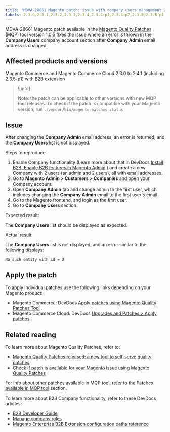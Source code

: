 ```yaml
---
title: "MDVA-28661 Magento patch: issue with company users management when changing admin email"
labels: 2.3.0,2.3.1,2.3.2,2.3.3,2.3.4,2.3.4-p1,2.3.4-p2,2.3.5,2.3.5-p1,2.3.5-p2,2.3.6,2.4.0,2.4.1,B2B,MQP 1.0.5,Magento Commerce,Magento Commerce Cloud,Magento Quality Patches,email,management,support tools,user
---
```


MDVA-28661 Magento patch available in the [Magento Quality Patches (MQP)](https://support.magento.com/hc/en-us/articles/360047139492) tool version 1.0.5 fixes the issue where an error is thrown in the **Company Users** company account section after **Company Admin** email address is changed.

## Affected products and versions

Magento Commerce and Magento Commerce Cloud 2.3.0 to 2.4.1 (including 2.3.5-p1) with B2B extension

>![info]
>
>Note: the patch can be applicable to other versions with new MQP tool releases. To check if the patch is compatible with your Magento version, run `./vendor/bin/magento-patches
    status` 

## Issue

After changing the **Company Admin** email address, an error is returned, and the **Company Users** list is not displayed.

 <span class="wysiwyg-underline">Steps to reproduce</span> 

1. Enable Company functionality (Learn more about that in DevDocs [Install B2B: Enable B2B features in Magento Admin](https://devdocs.magento.com/extensions/b2b/#enable-b2b-features-in-magento-admin) ) and create a new Company with 2 users (an admin and 2 users), all with email addresses.
1. Go to **Magento Admin > Customers > Companies** and open your Company account.
1. Open **Company Admin** tab and change admin to the first user, which includes changing the **Company Admin** email to the first user's email.
1. Go to the Magento frontend, and login as the first user.
1. Go to **Company Users** section.

 <span class="wysiwyg-underline">Expected result:</span> 

The **Company Users** list should be displayed as expected.

 <span class="wysiwyg-underline">Actual result:</span> 

The **Company Users** list is not displayed, and an error similar to the following displays:

```bash
No such entity with id = 2
```

## Apply the patch

To apply individual patches use the following links depending on your Magento product:

* Magento Commerce: DevDocs [Apply patches using Magento Quality Patches Tool](https://devdocs.magento.com/guides/v2.4/comp-mgr/patching/mqp.html) .
* Magento Commerce Cloud: DevDocs [Upgrades and Patches > Apply patches](https://devdocs.magento.com/cloud/project/project-patch.html) .

## Related reading

To learn more about Magento Quality Patches, refer to:

* [Magento Quality Patches released: a new tool to self-serve quality patches](https://support.magento.com/hc/en-us/articles/360047139492) 
* [Check if patch is available for your Magento issue using Magento Quality Patches](https://support.magento.com/hc/en-us/articles/360047125252) 

For info about other patches available in MQP tool, refer to the [Patches available in MQP tool](https://support.magento.com/hc/en-us/sections/360010506631-Patches-available-in-MQP-tool-) section.

To learn more about B2B Company functionality, refer to these DevDocs articles:

* [B2B Developer Guide](https://devdocs.magento.com/guides/v2.4/b2b/bk-b2b.html)
* [Manage company roles](https://devdocs.magento.com/guides/v2.4/b2b/roles.html)
* [Magento Enterprise B2B Extension configuration paths reference](https://devdocs.magento.com/guides/v2.4/config-guide/prod/config-reference-b2b.html)


